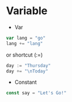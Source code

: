# Variable

- Var
``` go
var lang = "go"
lang += "lang"
```
or shortcut (:=)

``` go
day := "Thursday"
day += "\nToday"
```

- Constant
``` go
const say = "Let's Go!"
```

